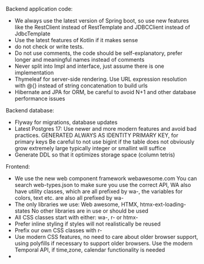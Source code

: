 Backend application code:

* We always use the latest version of Spring boot, so use new features like the
  RestClient instead of RestTemplate and JDBCClient instead of JdbcTemplate
* Use the latest features of Kotlin if it makes sense
* do not check or write tests.
* Do not use comments, the code should be self-explanatory, prefer longer and meaningful names instead of comments
* Never split into Impl and interface, just assume there is one implementation
* Thymeleaf for server-side rendering. 
Use URL expression resolution with @{} instead of string concatenation to build urls
* Hibernate and JPA for ORM, be careful to avoid N+1 and other database performance issues

Backend database:

* Flyway for migrations, database updates
* Latest Postgres 17: Use newer and more modern features and avoid bad practices.
GENERATED ALWAYS AS IDENTITY PRIMARY KEY, for primary keys 
Be careful to not use bigint if the table does not obviously grow extremely large
typically integer or smallint will suffice 
* Generate DDL so that it optimizes storage space (column tetris)



Frontend:

* We use the new web component framework webawesome.com
  You can search web-types.json to make sure you use
  the correct API, WA also have utility classes, which are all prefixed by wa-, the
  variables for colors, text etc. are also all prefixed by wa-
* The only libraries we use: 
Web awesome, HTMX, htmx-ext-loading-states 
No other libraries are in use or should be used
* All CSS classes start with either: wa-, r- or htmx-
* Prefer inline styling if styles will not realistically be reused
* Prefix our own CSS classes with r-
* Use modern CSS features, no need to care about older browser support, using polyfills if necessary
  to support older browsers.
Use the modern Temporal API, if time,zone, calendar functionality is needed
* 